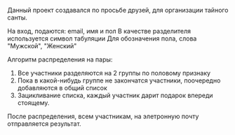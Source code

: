 Данный проект создавался по просьбе друзей, для организации тайного санты.

На вход, подаются: email, имя и пол
В качестве разделителя используется символ табуляции
Для обозначения пола, слова "Мужской", "Женский"

Алгоритм распределения на пары:
  1. Все участники разделяются на 2 группы по половому признаку
  2. Пока в какой-нибудь группе не закончатся участники, поочередно добавляются в общий список
  3. Зацикливание списка, каждый участник дарит подарок впереди стоящему.

После распределения, всем участникам, на элетронную почту отправляется результат.
